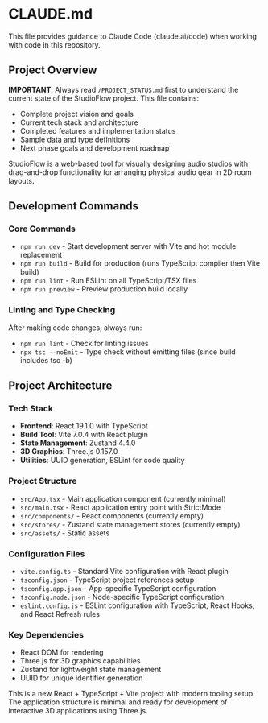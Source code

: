 # CLAUDE.md

This file provides guidance to Claude Code (claude.ai/code) when working with code in this repository.

## Project Overview
**IMPORTANT**: Always read `/PROJECT_STATUS.md` first to understand the current state of the StudioFlow project. This file contains:
- Complete project vision and goals
- Current tech stack and architecture
- Completed features and implementation status
- Sample data and type definitions
- Next phase goals and development roadmap

StudioFlow is a web-based tool for visually designing audio studios with drag-and-drop functionality for arranging physical audio gear in 2D room layouts.

## Development Commands

### Core Commands
- `npm run dev` - Start development server with Vite and hot module replacement
- `npm run build` - Build for production (runs TypeScript compiler then Vite build)
- `npm run lint` - Run ESLint on all TypeScript/TSX files
- `npm run preview` - Preview production build locally

### Linting and Type Checking
After making code changes, always run:
- `npm run lint` - Check for linting issues
- `npx tsc --noEmit` - Type check without emitting files (since build includes tsc -b)

## Project Architecture

### Tech Stack
- **Frontend**: React 19.1.0 with TypeScript
- **Build Tool**: Vite 7.0.4 with React plugin
- **State Management**: Zustand 4.4.0
- **3D Graphics**: Three.js 0.157.0
- **Utilities**: UUID generation, ESLint for code quality

### Project Structure
- `src/App.tsx` - Main application component (currently minimal)
- `src/main.tsx` - React application entry point with StrictMode
- `src/components/` - React components (currently empty)
- `src/stores/` - Zustand state management stores (currently empty)
- `src/assets/` - Static assets

### Configuration Files
- `vite.config.ts` - Standard Vite configuration with React plugin
- `tsconfig.json` - TypeScript project references setup
- `tsconfig.app.json` - App-specific TypeScript configuration
- `tsconfig.node.json` - Node-specific TypeScript configuration
- `eslint.config.js` - ESLint configuration with TypeScript, React Hooks, and React Refresh rules

### Key Dependencies
- React DOM for rendering
- Three.js for 3D graphics capabilities
- Zustand for lightweight state management
- UUID for unique identifier generation

This is a new React + TypeScript + Vite project with modern tooling setup. The application structure is minimal and ready for development of interactive 3D applications using Three.js.